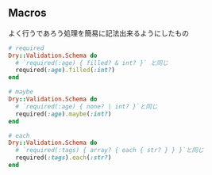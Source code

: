 ## Macros

よく行うであろう処理を簡易に記法出来るようにしたもの

```ruby
# required
Dry::Validation.Schema do
  # `required(:age) { filled? & int? }` と同じ
  required(:age).filled(:int?)
end
```

```ruby
# maybe
Dry::Validation.Schema do
  # `required(:age) { none? | int? }`と同じ
  required(:age).maybe(:int?)
end
```

```ruby
# each
Dry::Validation.Schema do
  # `required(:tags) { array? { each { str? } } }`と同じ
  required(:tags).each(:str?)
end
```
